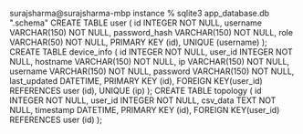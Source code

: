 surajsharma@surajsharma-mbp instance % sqlite3 app_database.db ".schema"
CREATE TABLE user (
	id INTEGER NOT NULL, 
	username VARCHAR(150) NOT NULL, 
	password_hash VARCHAR(150) NOT NULL, 
	role VARCHAR(50) NOT NULL, 
	PRIMARY KEY (id), 
	UNIQUE (username)
);
CREATE TABLE device_info (
	id INTEGER NOT NULL, 
	user_id INTEGER NOT NULL, 
	hostname VARCHAR(150) NOT NULL, 
	ip VARCHAR(150) NOT NULL, 
	username VARCHAR(150) NOT NULL, 
	password VARCHAR(150) NOT NULL, 
	last_updated DATETIME, 
	PRIMARY KEY (id), 
	FOREIGN KEY(user_id) REFERENCES user (id), 
	UNIQUE (ip)
);
CREATE TABLE topology (
	id INTEGER NOT NULL, 
	user_id INTEGER NOT NULL, 
	csv_data TEXT NOT NULL, 
	timestamp DATETIME, 
	PRIMARY KEY (id), 
	FOREIGN KEY(user_id) REFERENCES user (id)
);


